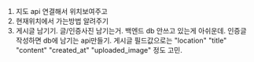 1. 지도 api 연결해서 위치보여주고
2. 현재위치에서 가는방법 알려주기
3. 게시글 남기기. 글/인증사진 남기는거. 백엔드 db 안쓰고 있는게 아쉬운데. 인증글 작성하면 db에 남기는 api만들기. 
게시글 필드값으로는 "location" "title" "content" "created_at" "uploaded_image" 정도 고민. 